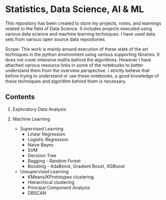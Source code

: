 # Statistics, Data Science, AI & ML

This repository has been created to store my projects, notes, and learnings related to the field of Data Science. It includes projects executed using various data science and machine learning techniques. I have used data sets from various open source data repositories. 

Scope: This work is mainly around execution of these state of the art techniques in the python environment using various supporting libraries. It does not cover intensive maths behind the algorithms. However I have attached various resource links in some of the notebooks to better understand them from the overview perspective. I strictly believe that before trying to understand or use these notebooks, a good knowledge of these techniques and algorithm behind them is necessary.



## Contents

1. Exploratory Data Analysis

2. Machine Learning
   - Supervised Learning
     - Linear Regression 
     - Logistic Regression
     - Naive Bayes
     - SVM
     - Decision Tree
     - Bagging - Random Forest
     - Boosting - AdaBoost, Gradient Boost, XGBoost
   - Unsupervised Learning
     - KMeans/KPrototypes clustering
     - Hierarchical clustering
     - Principal Component Analysis
     - DBSCAN


